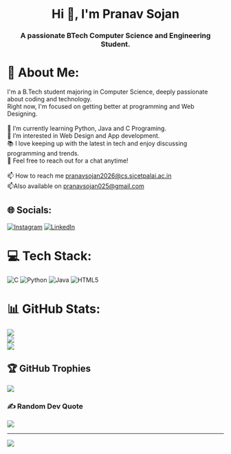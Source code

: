 <h1 align="center">Hi 👋, I'm Pranav Sojan</h1>
<h3 align="center">A passionate BTech Computer Science and Engineering Student.</h3>


# 💫 About Me:
I'm a B.Tech student majoring in Computer Science, deeply passionate about coding and technology. <br>Right now, I'm focused on getting better at  programming and Web Designing.<br><br>🌱 I’m currently learning Python, Java and C Programing.<br>🔭 I’m interested in Web Design and App development.<br>📚 I love keeping up with the latest in tech and enjoy discussing programming and trends. <br>💬 Feel free to reach out for a chat anytime!<br><br>📫 How to reach me pranavsojan2026@cs.sjcetpalai.ac.in<br>📫Also available on pranavsojan025@gmail.com


## 🌐 Socials:
[![Instagram](https://img.shields.io/badge/Instagram-%23E4405F.svg?logo=Instagram&logoColor=white)](https://instagram.com/_._pranavv._) [![LinkedIn](https://img.shields.io/badge/LinkedIn-%230077B5.svg?logo=linkedin&logoColor=white)](https://linkedin.com/in/pranavsojan) 

# 💻 Tech Stack:
![C](https://img.shields.io/badge/c-%2300599C.svg?style=for-the-badge&logo=c&logoColor=white) ![Python](https://img.shields.io/badge/python-3670A0?style=for-the-badge&logo=python&logoColor=ffdd54) ![Java](https://img.shields.io/badge/java-%23ED8B00.svg?style=for-the-badge&logo=openjdk&logoColor=white) ![HTML5](https://img.shields.io/badge/html5-%23E34F26.svg?style=for-the-badge&logo=html5&logoColor=white)
# 📊 GitHub Stats:
![](https://github-readme-stats.vercel.app/api?username=pranavsojan2026&theme=radical&hide_border=false&include_all_commits=false&count_private=false)<br/>
![](https://github-readme-streak-stats.herokuapp.com/?user=pranavsojan2026&theme=radical&hide_border=false)<br/>
![](https://github-readme-stats.vercel.app/api/top-langs/?username=pranavsojan2026&theme=radical&hide_border=false&include_all_commits=false&count_private=false&layout=compact)

## 🏆 GitHub Trophies
![](https://github-profile-trophy.vercel.app/?username=pranavsojan2026&theme=radical&no-frame=false&no-bg=true&margin-w=4)

### ✍️ Random Dev Quote
![](https://quotes-github-readme.vercel.app/api?type=horizontal&theme=merko)

---
[![](https://visitcount.itsvg.in/api?id=pranavsojan2026&icon=2&color=1)](https://visitcount.itsvg.in)

<!-- Proudly created with GPRM ( https://gprm.itsvg.in ) -->
<!---
pranavsojan2026/pranavsojan2026 is a ✨ special ✨ repository because its `README.md` (this file) appears on your GitHub profile.
You can click the Preview link to take a look at your changes.
--->
